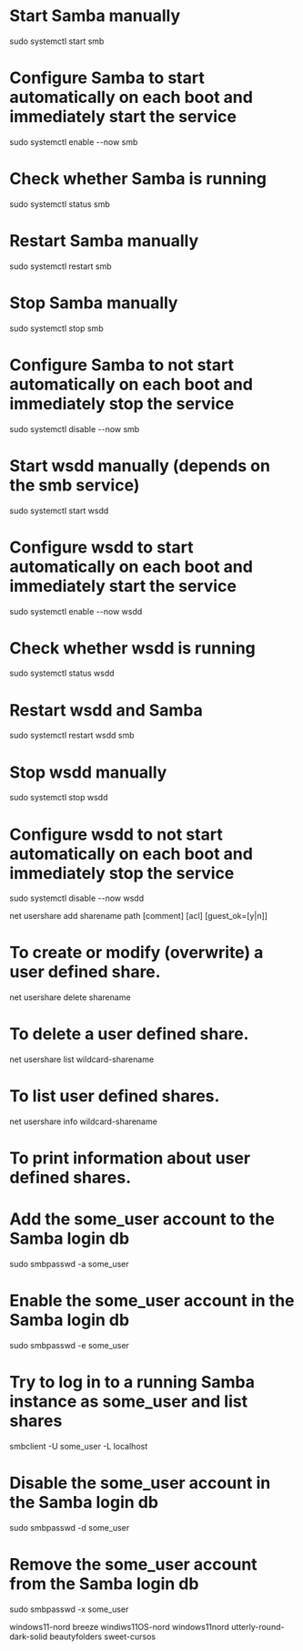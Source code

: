 # Start Samba manually
sudo systemctl start smb

# Configure Samba to start automatically on each boot and immediately start the service
sudo systemctl enable --now smb

# Check whether Samba is running
sudo systemctl status smb

# Restart Samba manually
sudo systemctl restart smb

# Stop Samba manually
sudo systemctl stop smb

# Configure Samba to not start automatically on each boot and immediately stop the service
sudo systemctl disable --now smb

# Start wsdd manually (depends on the smb service)
sudo systemctl start wsdd

# Configure wsdd to start automatically on each boot and immediately start the service
sudo systemctl enable --now wsdd

# Check whether wsdd is running
sudo systemctl status wsdd

# Restart wsdd and Samba
sudo systemctl restart wsdd smb

# Stop wsdd manually
sudo systemctl stop wsdd

# Configure wsdd to not start automatically on each boot and immediately stop the service
sudo systemctl disable --now wsdd

net usershare add sharename path [comment] [acl] [guest_ok=[y|n]]
#    To create or modify (overwrite) a user defined share.

net usershare delete sharename
#    To delete a user defined share.

net usershare list wildcard-sharename
 #   To list user defined shares.

net usershare info wildcard-sharename
 #   To print information about user defined shares.

 # Add the some_user account to the Samba login db
sudo smbpasswd -a some_user

# Enable the some_user account in the Samba login db
sudo smbpasswd -e some_user

# Try to log in to a running Samba instance as some_user and list shares
smbclient -U some_user -L localhost

# Disable the some_user account in the Samba login db
sudo smbpasswd -d some_user

# Remove the some_user account from the Samba login db
sudo smbpasswd -x some_user

windows11-nord
breeze
windiws11OS-nord
windows11nord
utterly-round-dark-solid
beautyfolders
sweet-cursos
